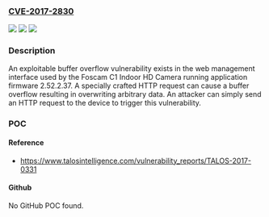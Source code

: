 ### [CVE-2017-2830](https://cve.mitre.org/cgi-bin/cvename.cgi?name=CVE-2017-2830)
![](https://img.shields.io/static/v1?label=Product&message=Indoor%20IP%20Camera%20C1%20Series&color=blue)
![](https://img.shields.io/static/v1?label=Version&message=n%2Fa&color=blue)
![](https://img.shields.io/static/v1?label=Vulnerability&message=buffer%20overflow&color=brighgreen)

### Description

An exploitable buffer overflow vulnerability exists in the web management interface used by the Foscam C1 Indoor HD Camera running application firmware 2.52.2.37. A specially crafted HTTP request can cause a buffer overflow resulting in overwriting arbitrary data. An attacker can simply send an HTTP request to the device to trigger this vulnerability.

### POC

#### Reference
- https://www.talosintelligence.com/vulnerability_reports/TALOS-2017-0331

#### Github
No GitHub POC found.

